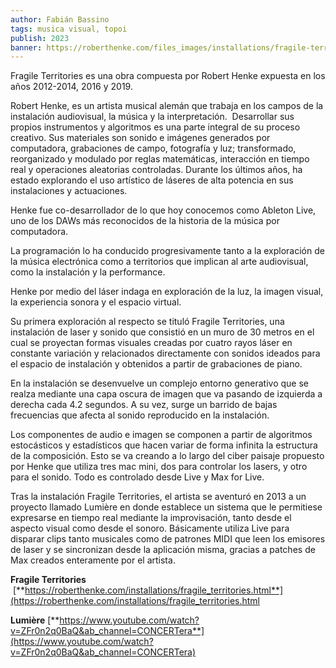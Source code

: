 ```yaml
---
author: Fabián Bassino
tags: musica visual, topoi
publish: 2023
banner: https://roberthenke.com/files_images/installations/fragile-territories/FragileTerritoriesRennesPreOpening.jpg
---
```


Fragile Territories es una obra compuesta por Robert Henke expuesta en los años 2012-2014, 2016 y 2019.

Robert Henke, es un artista musical alemán que trabaja en los campos de la instalación audiovisual, la música y la interpretación.  Desarrollar sus propios instrumentos y algoritmos es una parte integral de su proceso creativo. Sus materiales son sonido e imágenes generados por computadora, grabaciones de campo, fotografía y luz; transformado, reorganizado y modulado por reglas matemáticas, interacción en tiempo real y operaciones aleatorias controladas. Durante los últimos años, ha estado explorando el uso artístico de láseres de alta potencia en sus instalaciones y actuaciones.

Henke fue co-desarrollador de lo que hoy conocemos como Ableton Live, uno de los DAWs más reconocidos de la historia de la música por computadora.

La programación lo ha conducido progresivamente tanto a la exploración de la música electrónica como a territorios que implican al arte audiovisual, como la instalación y la performance.

Henke por medio del láser indaga en exploración de la luz, la imagen visual, la experiencia sonora y el espacio virtual.

Su primera exploración al respecto se tituló Fragile Territories, una instalación de laser y sonido que consistió en un muro de 30 metros en el cual se proyectan formas visuales creadas por cuatro rayos láser en constante variación y relacionados directamente con sonidos ideados para el espacio de instalación y obtenidos a partir de grabaciones de piano.

En la instalación se desenvuelve un complejo entorno generativo que se realza mediante una capa oscura de imagen que va pasando de izquierda a derecha cada 4.2 segundos. A su vez, surge un barrido de bajas frecuencias que afecta al sonido reproducido en la instalación.

Los componentes de audio e imagen se componen a partir de algoritmos estocásticos y estadísticos que hacen variar de forma infinita la estructura de la composición. Esto se va creando a lo largo del ciber paisaje propuesto por Henke que utiliza tres mac mini, dos para controlar los lasers, y otro para el sonido. Todo es controlado desde Live y Max for Live.

Tras la instalación Fragile Territories, el artista se aventuró en 2013 a un proyecto llamado Lumière en donde establece un sistema que le permitiese expresarse en tiempo real mediante la improvisación, tanto desde el aspecto visual como desde el sonoro. Básicamente utiliza Live para disparar clips tanto musicales como de patrones MIDI que leen los emisores de laser y se sincronizan desde la aplicación misma, gracias a patches de Max creados enteramente por el artista.

**Fragile Territories**  [**https://roberthenke.com/installations/fragile_territories.html**](https://roberthenke.com/installations/fragile_territories.html

**Lumière** [**https://www.youtube.com/watch?v=ZFr0n2q0BaQ&ab_channel=CONCERTera**](https://www.youtube.com/watch?v=ZFr0n2q0BaQ&ab_channel=CONCERTera)